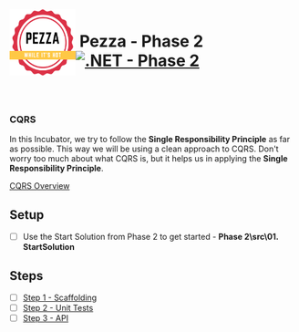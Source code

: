 <img align="left" width="116" height="116" src="./Assets/pezza-logo.png" />

# &nbsp;**Pezza - Phase 2** [![.NET - Phase 2](https://github.com/entelect-incubator/.NET/actions/workflows/dotnet-phase2-finalsolution.yml/badge.svg?branch=master)](https://github.com/entelect-incubator/.NET/actions/workflows/dotnet-phase2-finalsolution.yml)

<br/><br/>

### **CQRS**

In this Incubator, we try to follow the **Single Responsibility Principle** as far as possible. This way we will be using a clean approach to CQRS. Don't worry too much about what CQRS is, but it helps us in applying the **Single Responsibility Principle**.

[CQRS Overview](https://docs.microsoft.com/en-us/azure/architecture/patterns/cqrs)

## **Setup**

- [ ] Use the Start Solution from Phase 2 to get started - **Phase 2\src\01. StartSolution**

## **Steps**

- [ ] [Step 1 - Scaffolding](https://github.com/entelect-incubator/.NET/tree/master/Phase%202/Step%201)
- [ ] [Step 2 - Unit Tests](https://github.com/entelect-incubator/.NET/tree/master/Phase%202/Step%202)
- [ ] [Step 3 - API](https://github.com/entelect-incubator/.NET/tree/master/Phase%202/Step%203)